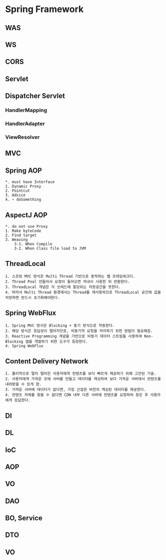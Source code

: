 # Spring Framework

## WAS

## WS

## CORS

## Servlet

## Dispatcher Servlet

### HandlerMapping

### HandlerAdapter

### ViewResolver

## MVC

## Spring AOP

    *. must have Interface
    1. Dynamic Proxy
    2. Pointcut
    3. Advice
    4. ~ doSomething

## AspectJ AOP

    *. do not use Proxy
    1. Make byteCode
    2. Find target
    3. Weaving
        3-1. When Compile
        3-2. When Class file load to JVM

## ThreadLocal

    1. 스프링 MVC 방식은 Multi Thread 기반으로 동작하는 웹 프레임워크다.
    2. Thread Pool 만들어서 요청이 들어오면 꺼내서 사용한 뒤 반환한다.
    3. ThreadLocal 개념은 각 쓰레드에 할당되는 저장공간을 뜻한다.
    4. 따라서 Multi Thread 환경에서는 Thread를 재사용하므로 ThreadLocal 공간에 값을 저장하면 반드시 초기화해야한다.

## Spring WebFlux

    1. Spring MVC 방식은 Blocking + 동기 방식으로 작동한다.
    2. 해당 방식은 응답성이 떨어지므로, 비동기적 요청을 처리하기 위한 방법이 필요해짐.
    3. Reactive Programming 개념을 기반으로 비동기 데이터 스트림을 사용하여 Non-Blocking 앱을 개발하기 위한 도구가 등장한다.
    4. Spring WebFlux

## Content Delivery Network

    1. 물리적으로 멀리 떨어진 사용자에게 컨텐츠를 보다 빠르게 제공하기 위해 고안된 기술.
    2. 사용자에게 가까운 곳에 서버를 만들고 데이터를 캐싱하여 보다 가까운 서버에서 컨텐츠를 내려받을 수 있게 함.
    3. 가까운 서버에 데이터가 없다면, 가장 근접한 버전의 캐싱된 데이터를 제공한다.
    4. 컨텐츠 자체를 찾을 수 없다면 CDN 내부 다른 서버에 컨텐츠를 요청하여 찾은 후 사용자에게 응답한다.

## DI

## DL

## IoC

## AOP

## VO

## DAO

## BO, Service

## DTO

## VO

